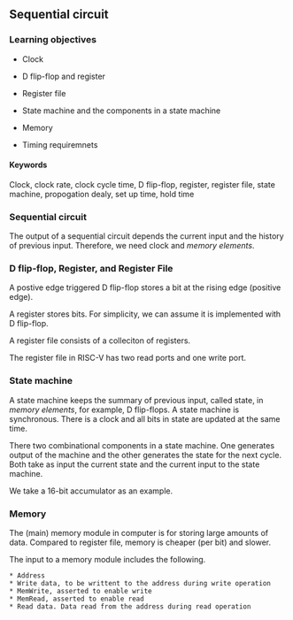 ## Sequential circuit

### Learning objectives

* Clock

* D flip-flop and register 

* Register file

* State machine and the components in a state machine

* Memory

* Timing requiremnets

#### Keywords

Clock, clock rate, clock cycle time, 
D flip-flop, register, register file, state machine, 
propogation dealy, set up time, hold time

### Sequential circuit

The output of a sequential circuit depends the current input
and the history of previous input. Therefore, we need clock
and *memory elements*.

### D flip-flop, Register, and Register File

A postive edge triggered D flip-flop stores a bit at the rising edge (positive
edge).  

A register stores bits. For simplicity, we can assume it is implemented with D
flip-flop.

A register file consists of a colleciton of registers. 

The register file in RISC-V has two read ports and one write port.

### State machine

A state machine keeps the summary of previous input, called state, in *memory
elements*,  for example, D flip-flops. A state machine is synchronous. There is
a clock and all bits in state are updated at the same time.

There two combinational components in a state machine. One generates output 
of the machine and the other generates the state for the next cycle. Both
take as input the current state and the current input to the state machine. 

We take a 16-bit accumulator as an example.

### Memory

The (main) memory module in computer is for storing large amounts of data.
Compared to register file, memory is cheaper (per bit) and slower. 

The input to a memory module includes the following.

	* Address 
	* Write data, to be writtent to the address during write operation
	* MemWrite, asserted to enable write
	* MemRead, asserted to enable read
	* Read data. Data read from the address during read operation 

